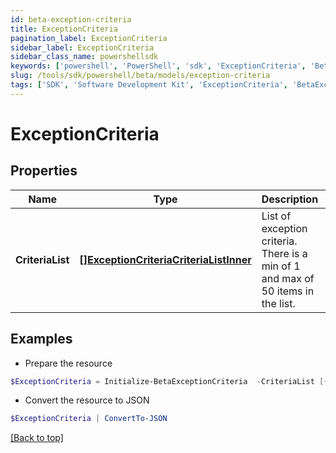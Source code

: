 ```yaml
---
id: beta-exception-criteria
title: ExceptionCriteria
pagination_label: ExceptionCriteria
sidebar_label: ExceptionCriteria
sidebar_class_name: powershellsdk
keywords: ['powershell', 'PowerShell', 'sdk', 'ExceptionCriteria', 'BetaExceptionCriteria'] 
slug: /tools/sdk/powershell/beta/models/exception-criteria
tags: ['SDK', 'Software Development Kit', 'ExceptionCriteria', 'BetaExceptionCriteria']
---
```



# ExceptionCriteria

## Properties

Name | Type | Description | Notes
------------ | ------------- | ------------- | -------------
**CriteriaList** | [**[]ExceptionCriteriaCriteriaListInner**](exception-criteria-criteria-list-inner) | List of exception criteria. There is a min of 1 and max of 50 items in the list. | [optional] 

## Examples

- Prepare the resource
```powershell
$ExceptionCriteria = Initialize-BetaExceptionCriteria  -CriteriaList [{type=ENTITLEMENT, id=2c9180866166b5b0016167c32ef31a66, existing=true}, {type=ENTITLEMENT, id=2c9180866166b5b0016167c32ef31a67, existing=false}]
```

- Convert the resource to JSON
```powershell
$ExceptionCriteria | ConvertTo-JSON
```


[[Back to top]](#) 

